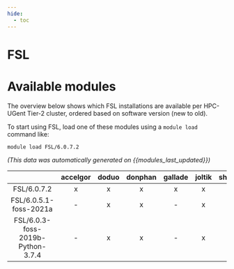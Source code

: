 ```yaml
---
hide:
  - toc
---
```


FSL
===

# Available modules


The overview below shows which FSL installations are available per HPC-UGent Tier-2 cluster, ordered based on software version (new to old).

To start using FSL, load one of these modules using a `module load` command like:

```shell
module load FSL/6.0.7.2
```

*(This data was automatically generated on {{modules_last_updated}})*  

| |accelgor|doduo|donphan|gallade|joltik|shinx|skitty|
| :---: | :---: | :---: | :---: | :---: | :---: | :---: | :---: |
|FSL/6.0.7.2|x|x|x|x|x|-|-|
|FSL/6.0.5.1-foss-2021a|-|x|x|-|x|-|-|
|FSL/6.0.3-foss-2019b-Python-3.7.4|-|x|x|-|x|-|-|

